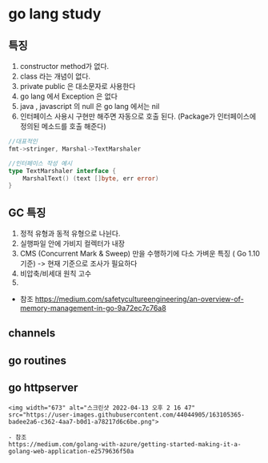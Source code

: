 # go lang study

## 특징
1. constructor method가 없다.
2. class 라는 개념이 없다.
3. private public 은 대소문자로 사용한다
4. go lang 에서 Exception 은 없다
5. java , javascript 의 null 은 go lang 에서는 nil
6. 인터페이스 사용시 구현만 해주면 자동으로 호출 된다. (Package가 인터페이스에 정의된 메소드를 호출 해준다)
```go
//대표적인 
fmt->stringer, Marshal->TextMarshaler
```

```go
//인터페이스 작성 예시
type TextMarshaler interface {
	MarshalText() (text []byte, err error)
}
```

## GC 특징 
1. 정적 유형과 동적 유형으로 나뉜다.
2. 실행파일 안에 가비지 컬렉터가 내장
3. CMS (Concurrent Mark & Sweep) 만을 수행하기에 다소 가벼운 특징 ( Go 1.10 기준) -> 현재 기준으로 조사가 필요하다
4. 비압축/비세대 원칙 고수
5. 


- 참조
https://medium.com/safetycultureengineering/an-overview-of-memory-management-in-go-9a72ec7c76a8

## channels

## go routines

## go httpserver

```Multiplexer
<img width="673" alt="스크린샷 2022-04-13 오후 2 16 47" src="https://user-images.githubusercontent.com/44044905/163105365-badee2a6-c362-4aa7-b0d1-a78217d6c6be.png">

- 참조
https://medium.com/golang-with-azure/getting-started-making-it-a-golang-web-application-e2579636f50a

